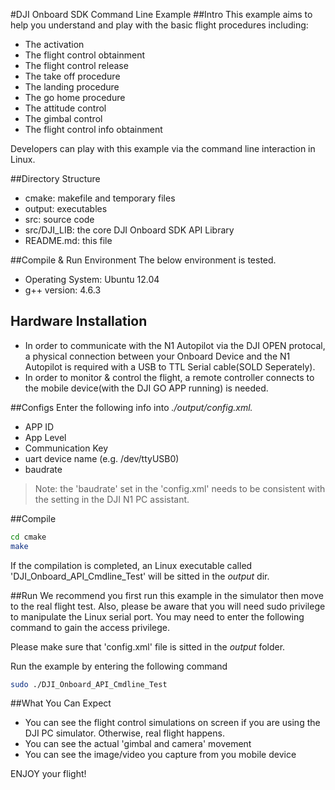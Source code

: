 #DJI Onboard SDK Command Line Example
##Intro
This example aims to help you understand and play with the basic flight procedures including:

* The activation
* The flight control obtainment
* The flight control release
* The take off procedure
* The landing procedure
* The go home procedure
* The attitude control
* The gimbal control
* The flight control info obtainment  

Developers can play with this example via the command line interaction in Linux.

##Directory Structure
* cmake: makefile and temporary files
* output: executables
* src: source code
* src/DJI_LIB: the core DJI Onboard SDK API Library
* README.md: this file

##Compile & Run Environment
The below environment is tested.
* Operating System: Ubuntu 12.04
* g++ version: 4.6.3

## Hardware Installation
* In order to communicate with the N1 Autopilot via the DJI OPEN protocal, a physical connection between your Onboard Device and the N1 Autopilot is required with a USB to TTL Serial cable(SOLD Seperately).
* In order to monitor & control the flight, a remote controller connects to the mobile device(with the DJI GO APP running) is needed.

##Configs
Enter the following info into *./output/config.xml.*

* APP ID
* App Level
* Communication Key
* uart device name (e.g. /dev/ttyUSB0)
* baudrate

>Note: the 'baudrate' set in the 'config.xml' needs to be consistent with the setting in the DJI N1 PC assistant.

##Compile
~~~bash
cd cmake
make
~~~

If the compilation is completed, an Linux executable called 'DJI_Onboard_API_Cmdline_Test' will be sitted in the *output* dir.

##Run
We recommend you first run this example in the simulator then move to the real flight test. Also, please be aware that you will need sudo privilege to manipulate the Linux serial port. You may need to enter the following command to gain the access privilege.

Please make sure that 'config.xml' file is sitted in the *output* folder.

Run the example by entering the following command
~~~bash
sudo ./DJI_Onboard_API_Cmdline_Test
~~~

##What You Can Expect
* You can see the flight control simulations on screen if you are using the DJI PC simulator. Otherwise, real flight happens.
* You can see the actual 'gimbal and camera' movement
* You can see the image/video you capture from you mobile device

ENJOY your flight!
